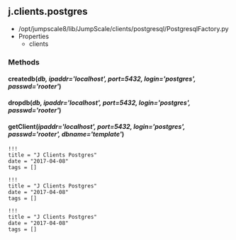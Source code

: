<!-- toc -->
## j.clients.postgres

- /opt/jumpscale8/lib/JumpScale/clients/postgresql/PostgresqlFactory.py
- Properties
    - clients

### Methods

    

#### createdb(*db, ipaddr='localhost', port=5432, login='postgres', passwd='rooter'*) 

#### dropdb(*db, ipaddr='localhost', port=5432, login='postgres', passwd='rooter'*) 

#### getClient(*ipaddr='localhost', port=5432, login='postgres', passwd='rooter', dbname='template'*) 


```
!!!
title = "J Clients Postgres"
date = "2017-04-08"
tags = []
```

```
!!!
title = "J Clients Postgres"
date = "2017-04-08"
tags = []
```

```
!!!
title = "J Clients Postgres"
date = "2017-04-08"
tags = []
```
